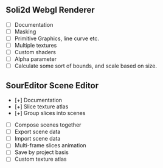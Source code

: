 ## Soli2d Webgl Renderer

- [ ] Documentation
- [ ] Masking
- [ ] Primitive Graphics, line curve etc.
- [ ] Multiple textures
- [ ] Custom shaders
- [ ] Alpha parameter
- [ ] Calculate some sort of bounds, and scale based on size.

## SourEditor Scene Editor

- [+] Documentation
- [+] Slice texture atlas
- [+] Group slices into scenes
- [ ] Compose scenes together
- [ ] Export scene data
- [ ] Import scene data
- [ ] Multi-frame slices animation
- [ ] Save by project basis
- [ ] Custom texture atlas
